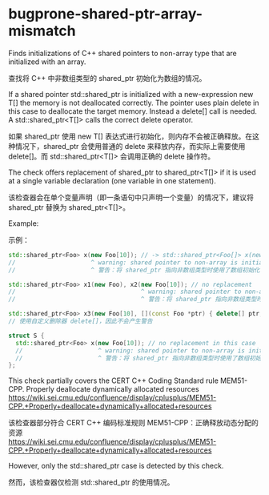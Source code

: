 # bugprone-shared-ptr-array-mismatch

Finds initializations of C++ shared pointers to non-array type that are initialized with an array.

查找将 C++ 中非数组类型的 shared_ptr 初始化为数组的情况。

If a shared pointer std::shared_ptr<T> is initialized with a new-expression new T[] the memory is not deallocated correctly. The pointer uses plain delete in this case to deallocate the target memory. Instead a delete[] call is needed. A std::shared_ptr<T[]> calls the correct delete operator.

如果 shared_ptr<T> 使用 new T[] 表达式进行初始化，则内存不会被正确释放。在这种情况下，shared_ptr 会使用普通的 delete 来释放内存，而实际上需要使用 delete[]。而 std::shared_ptr<T[]> 会调用正确的 delete 操作符。

The check offers replacement of shared_ptr<T> to shared_ptr<T[]> if it is used at a single variable declaration (one variable in one statement).

该检查器会在单个变量声明（即一条语句中只声明一个变量）的情况下，建议将 shared_ptr<T> 替换为 shared_ptr<T[]>。

Example:

示例：

```c++
std::shared_ptr<Foo> x(new Foo[10]); // -> std::shared_ptr<Foo[]> x(new Foo[10]);
//                     ^ warning: shared pointer to non-array is initialized with array [bugprone-shared-ptr-array-mismatch]
//                     ^ 警告：将 shared_ptr 指向非数组类型时使用了数组初始化 [bugprone-shared-ptr-array-mismatch]

std::shared_ptr<Foo> x1(new Foo), x2(new Foo[10]); // no replacement
//                                   ^ warning: shared pointer to non-array is initialized with array [bugprone-shared-ptr-array-mismatch]
//                                   ^ 警告：将 shared_ptr 指向非数组类型时使用了数组初始化 [bugprone-shared-ptr-array-mismatch]

std::shared_ptr<Foo> x3(new Foo[10], [](const Foo *ptr) { delete[] ptr; }); // no warning
// 使用自定义删除器 delete[]，因此不会产生警告

struct S {
  std::shared_ptr<Foo> x(new Foo[10]); // no replacement in this case
  //                     ^ warning: shared pointer to non-array is initialized with array [bugprone-shared-ptr-array-mismatch]
  //                     ^ 警告：将 shared_ptr 指向非数组类型时使用了数组初始化 [bugprone-shared-ptr-array-mismatch]
};
```

This check partially covers the CERT C++ Coding Standard rule MEM51-CPP. Properly deallocate dynamically allocated resources  
https://wiki.sei.cmu.edu/confluence/display/cplusplus/MEM51-CPP.+Properly+deallocate+dynamically+allocated+resources

该检查器部分符合 CERT C++ 编码标准规则 MEM51-CPP：正确释放动态分配的资源  
https://wiki.sei.cmu.edu/confluence/display/cplusplus/MEM51-CPP.+Properly+deallocate+dynamically+allocated+resources

However, only the std::shared_ptr case is detected by this check.

然而，该检查器仅检测 std::shared_ptr 的使用情况。
